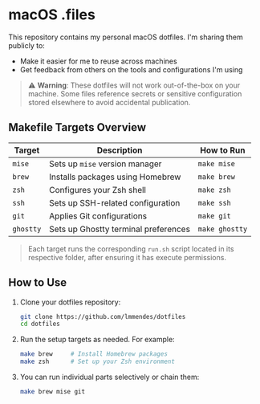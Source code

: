 # macOS .files

This repository contains my personal macOS dotfiles. I'm sharing them publicly to:

- Make it easier for me to reuse across machines
- Get feedback from others on the tools and configurations I'm using

> ⚠️ **Warning**: These dotfiles will not work out-of-the-box on your machine. Some files reference secrets or sensitive configuration stored elsewhere to avoid accidental publication.


## Makefile Targets Overview

| Target    | Description                          | How to Run     |
| --------- | ------------------------------------ | -------------- |
| `mise`    | Sets up `mise` version manager       | `make mise`    |
| `brew`    | Installs packages using Homebrew     | `make brew`    |
| `zsh`     | Configures your Zsh shell            | `make zsh`     |
| `ssh`     | Sets up SSH-related configuration    | `make ssh`     |
| `git`     | Applies Git configurations           | `make git`     |
| `ghostty` | Sets up Ghostty terminal preferences | `make ghostty` |

> Each target runs the corresponding `run.sh` script located in its respective folder, after ensuring it has execute permissions.

## How to Use

1. Clone your dotfiles repository:

    ```bash
    git clone https://github.com/lmmendes/dotfiles
    cd dotfiles
    ```
2. Run the setup targets as needed. For example:

    ```bash
    make brew     # Install Homebrew packages
    make zsh      # Set up your Zsh environment
    ```

3. You can run individual parts selectively or chain them:

    ```bash
    make brew mise git
    ```
